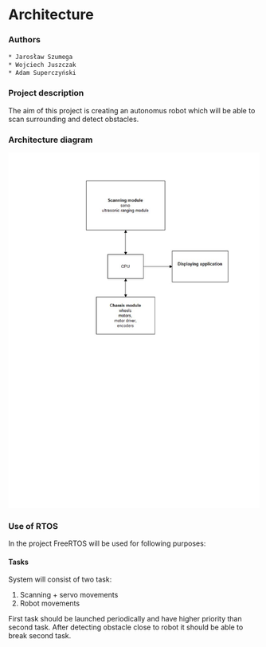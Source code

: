 # Architecture #

### Authors ###
    * Jarosław Szumega
    * Wojciech Juszczak
    * Adam Superczyński
    
### Project description ###
The aim of this project is creating an autonomus robot which will be able to scan surrounding and detect obstacles.

### Architecture diagram ###

![Architecture diagram](architecture_diagram.jpg "architecture diagram ")

### Use of RTOS ###
In the project FreeRTOS will be used for following purposes:

#### Tasks ####

System will consist of two task:
1. Scanning  + servo movements
2. Robot movements

First task should be launched periodically and have higher priority than second task. After detecting obstacle close to robot it should be able to break second task. 